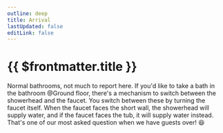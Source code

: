 ```yaml
---
outline: deep
title: Arrival
lastUpdated: false
editLink: false
---
```


# {{ $frontmatter.title }}

Normal bathrooms, not much to report here. If you'd like to take a bath in the bathroom @Ground floor, there's a mechanism to switch between the showerhead and the faucet. You switch between these by turning the faucet itself. When the faucet faces the short wall, the showerhead will supply water, and if the faucet faces the tub, it will supply water instead. That's one of our most asked question when we have guests over! :laughing:
